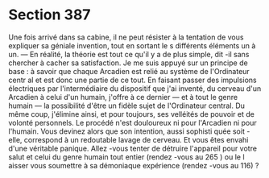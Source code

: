 # Section 387

Une fois arrivé dans sa cabine, il ne peut résister à la tentation de
vous expliquer sa géniale invention, tout en sortant le s différents
éléments un à un. — En réalité, la théorie est tout ce qu'il y a de
plus simple, dit -il sans chercher à cacher sa satisfaction. Je me
suis appuyé sur un principe de base : à savoir que chaque
Arcadien est relié au système de l'Ordinateur centr al et est donc
une partie de ce tout. En faisant passer des impulsions
électriques par l'intermédiaire du dispositif que j'ai inventé, du
cerveau d'un Arcadien à celui d'un humain, j'offre à ce dernier —
et à tout le genre humain — la possibilité d'être un  fidèle sujet de
l'Ordinateur central. Du même coup, j'élimine ainsi, et pour
toujours, ses velléités de pouvoir et de volonté personnels. Le
procédé n'est douloureux ni pour l'Arcadien ni pour l'humain.
Vous devinez alors que son intention, aussi sophisti quée soit -
elle, correspond à un redoutable lavage de cerveau. Et vous êtes
envahi d'une véritable panique. Allez -vous tenter de détruire
l'appareil pour votre salut et celui du genre humain tout entier
(rendez -vous au 265 ) ou le l aisser vous soumettre à sa
démoniaque expérience (rendez -vous au 116) ?
